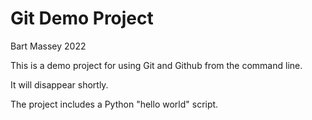 # Git Demo Project
Bart Massey 2022

This is a demo project for using Git and Github from the
command line.

It will disappear shortly.

The project includes a Python "hello world" script.
